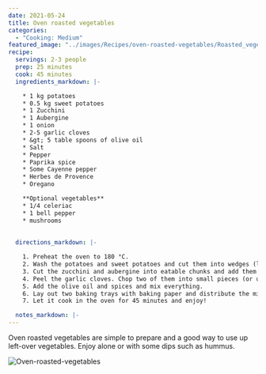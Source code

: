 ```yaml
---
date: 2021-05-24
title: Oven roasted vegetables
categories:
  - "Cooking: Medium"
featured_image: "../images/Recipes/oven-roasted-vegetables/Roasted_vegetables.jpeg"
recipe:
  servings: 2-3 people
  prep: 25 minutes
  cook: 45 minutes
  ingredients_markdown: |-

    * 1 kg potatoes
    * 0.5 kg sweet potatoes
    * 1 Zucchini
    * 1 Aubergine
    * 1 onion
    * 2-5 garlic cloves
    * &gt; 5 table spoons of olive oil
    * Salt
    * Pepper
    * Paprika spice
    * Some Cayenne pepper
    * Herbes de Provence
    * Oregano

    **Optional vegetables**
    * 1/4 celeriac
    * 1 bell pepper
    * mushrooms
   
  
  directions_markdown: |-

    1. Preheat the oven to 180 °C.
    2. Wash the potatoes and sweet potatoes and cut them into wedges (leave the skin on). Put them into a big pot.
    3. Cut the zucchini and aubergine into eatable chunks and add them to the mixture. Cut the onion into big rings and add it as well.
    4. Peel the garlic cloves. Chop two of them into small pieces (or use a garlic press) and if you like garlic, add the other cloves to the mixture as a whole.
    5. Add the olive oil and spices and mix everything.
    6. Lay out two baking trays with baking paper and distribute the mixture on them. 
    7. Let it cook in the oven for 45 minutes and enjoy!

  notes_markdown: |-
---
```


Oven roasted vegetables are simple to prepare and a good way to use up left-over vegetables. Enjoy alone or with some dips such as hummus.

![Oven-roasted-vegetables]("../images/Recipes/oven-roasted-vegetables/Roasted_vegetables_stepbystep.png")